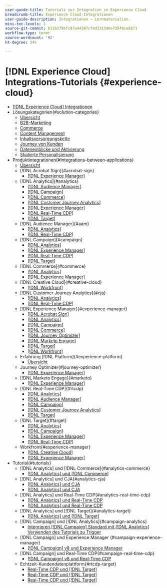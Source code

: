 ```yaml
---
user-guide-title: Tutorials zur Integration in Experience Cloud
breadcrumb-title: Experience Cloud-Integrationen
user-guide-description: Integrationen – Lernmaterialien.
mini-toc-levels: 1
source-git-commit: b11b179bfc87a44387cf4d331386e729f0ce8b71
workflow-type: tm+mt
source-wordcount: '92'
ht-degree: 34%

---
```



# [!DNL Experience Cloud] Integrations-Tutorials {#experience-cloud}

+ [[!DNL Experience Cloud] Integrationen](./overview.md)
+ Lösungskategorien{#solution-categories}
   + [Übersicht](./solution-categories/overview.md)
   + [B2B-Marketing](./solution-categories/b2b.md)
   + [Commerce](./solution-categories/commerce.md)
   + [Content Management](./solution-categories/content-management.md)
   + [Inhaltsversorgungskette](./solution-categories/content-supply-chain.md)
   + [Journey von Kunden](./solution-categories/customer-journeys.md)
   + [Dateneinblicke und Aktivierung](./solution-categories/data-insights.md)
   + [Skalierte Personalisierung](./solution-categories/personalization.md)
+ Produktintegrationen{#integrations-between-applications}
   + [Übersicht](./integrations-between-applications/overview.md)
   + [!DNL Acrobat Sign]{#acrobat-sign}
      + [[!DNL Experience Manager]](./integrations-between-applications/acrobat-sign/acrobat-sign-experience-manager.md)
   + [!DNL Analytics]{#analytics}
      + [[!DNL Audience Manager]](./integrations-between-applications/analytics/analytics-aam.md)
      + [[!DNL Campaign]](./integrations-between-applications/analytics/analytics-campaign.md)
      + [[!DNL Commerce]](./integrations-between-applications/analytics/analytics-commerce.md)
      + [[!DNL Customer Journey Analytics]](./integrations-between-applications/analytics/analytics-customer-journey-analytics.md)
      + [[!DNL Experience Manager]](./integrations-between-applications/analytics/analytics-experience-manager.md)
      + [[!DNL Real-Time CDP]](./integrations-between-applications/analytics/analytics-rtcdp.md)
      + [[!DNL Target]](./integrations-between-applications/analytics/analytics-target.md)
   + [!DNL Audience Manager]{#aam}
      + [[!DNL Analytics]](./integrations-between-applications/aam/aam-analytics.md)
      + [[!DNL Real-Time CDP]](./integrations-between-applications/aam/aam-rtcdp.md)
   + [!DNL Campaign]{#campaign}
      + [[!DNL Analytics]](./integrations-between-applications/campaign/campaign-analytics.md)
      + [[!DNL Experience Manager]](./integrations-between-applications/campaign/campaign-experience-manager.md)
      + [[!DNL Real-Time CDP]](./integrations-between-applications/campaign/campaign-rtcdp.md)
      + [[!DNL Target]](./integrations-between-applications/campaign/campaign-target.md)
   + [!DNL Commerce]{#commerce}
      + [[!DNL Analytics]](./integrations-between-applications/commerce/commerce-analytics.md)
      + [[!DNL Experience Manager]](./integrations-between-applications/commerce/commerce-experience-manager.md)
   + [!DNL Creative Cloud]{#creative-cloud}
      + [[!DNL Workfront]](./integrations-between-applications/creative-cloud/creative-cloud-workfront.md)
   + [!DNL Customer Journey Analytics]{#cja}
      + [[!DNL Analytics]](./integrations-between-applications/cja/customer-journey-analytics-analytics.md)
      + [[!DNL Real-Time CDP]](./integrations-between-applications/cja/cja-rtcdp.md)
   + [!DNL Experience Manager]{#experience-manager}
      + [[!DNL Acrobat Sign]](./integrations-between-applications/experience-manager/experience-manager-acrobat-sign.md)
      + [[!DNL Analytics]](./integrations-between-applications/experience-manager/experience-manager-analytics.md)
      + [[!DNL Campaign]](./integrations-between-applications/experience-manager/experience-manager-campaign.md)
      + [[!DNL Commerce]](./integrations-between-applications/experience-manager/experience-manager-commerce.md)
      + [[!DNL Journey Optimizer]](./integrations-between-applications/experience-manager/experience-manager-journey-optimizer.md)
      + [[!DNL Marketo Engage]](./integrations-between-applications/experience-manager/experience-manager-marketo.md)
      + [[!DNL Target]](./integrations-between-applications/experience-manager/experience-manager-target.md)
      + [[!DNL Workfront]](./integrations-between-applications/experience-manager/experience-manager-workfront.md)
   + Erfahrung [!DNL Platform]{#experience-platform}
      + [Übersicht](./integrations-between-applications/experience-platform/platform.md)
   + Journey Optimizer{#journey-optimizer}
      + [[!DNL Experience Manager]](./integrations-between-applications/journey-optimizer/journey-optimizer-experience-manager.md)
   + [!DNL Marketo Engage]{#marketo}
      + [[!DNL Experience Manager]](./integrations-between-applications/marketo/marketo-experience-manager.md)
   + [!DNL Real-Time CDP]{#rtcdp}
      + [[!DNL Analytics]](./integrations-between-applications/rtcdp/rtcdp-analytics.md)
      + [[!DNL Audience Manager]](./integrations-between-applications/rtcdp/rtcdp-aam.md)
      + [[!DNL Campaign]](./integrations-between-applications/rtcdp/rtcdp-campaign.md)
      + [[!DNL Customer Journey Analytics]](./integrations-between-applications/rtcdp/rtcdp-cja.md)
      + [[!DNL Target]](./integrations-between-applications/rtcdp/rtcdp-target.md)
   + [!DNL Target]{#target}
      + [[!DNL Analytics]](./integrations-between-applications/target/target-analytics.md)
      + [[!DNL Campaign]](./integrations-between-applications/target/target-campaign.md)
      + [[!DNL Experience Manager]](./integrations-between-applications/target/target-experience-manager.md)
      + [[!DNL Real-Time CDP]](./integrations-between-applications/target/target-rtcdp.md)
   + Workfront{#experience-manager}
      + [[!DNL Creative Cloud]](./integrations-between-applications/workfront/workfront-creative-cloud.md)
      + [[!DNL Experience Manager]](./integrations-between-applications/workfront/workfront-experience-manager.md)
+ Tutorial{#tutorials}
   + [!DNL Analytics] und [!DNL Commerce]{#analytics-commerce}
      + [[!DNL Analytics] und [!DNL Commerce]](./tutorials/analytics-commerce/analytics-commerce.md)
   + [!DNL Analytics] und CJA{#analytics-cja}
      + [[!DNL Analytics] und CJA](./tutorials/analytics-cja/experience-platform-edge.md)
      + [[!DNL Analytics] und CJA](./tutorials/analytics-cja/experience-platform-source-connector.md)
   + [!DNL Analytics] und Real-Time CDP{#analytics-real-time-cdp}
      + [[!DNL Analytics] und Real-Time CDP](./tutorials/analytics-rtcdp/experience-platform-edge.md)
      + [[!DNL Analytics] und Real-Time CDP](./tutorials/analytics-rtcdp/experience-platform-source-connector.md)
   + [!DNL Analytics] und [!DNL Target]{#analytics-target}
      + [[!DNL Analytics] und [!DNL Target]](./tutorials/analytics-target/analytics-target.md)
   + [!DNL Campaign] und [!DNL Analytics]{#campaign-analytics}
      + [Integrieren [!DNL Campaign] Standard mit [!DNL Analytics] Verwenden des Tutorials zu Trigger](./tutorials/campaign-analytics/campaign-analytics-trigger.md)
   + [!DNL Campaign] und Experience Manager {#campaign-experience-manager}
      + [[!DNL Campaign] v8 und Experience Manager](./tutorials/campaign-aem/campaign-v8-with-experience-manager.md)
   + [!DNL Campaign] und Real-Time CDP{#campaign-real-time-cdp}
      + [[!DNL Campaign] v8 und Real-Time CDP](./tutorials/campaign-rtcdp/campaign-v8-real-time-cdp.md)
   + Echtzeit-Kundendatenplattform{#rtcdp-target}
      + [Real-Time CDP und [!DNL Target]](./tutorials/rtcdp-target/web-sdk-and-target-destination.md)
      + [Real-Time CDP und [!DNL Target]](./tutorials/rtcdp-target/mobile-sdk-and-target-destination.md)
      + [Real-Time CDP und [!DNL Target]](./tutorials/rtcdp-target/atjs-and-target-destination.md)
